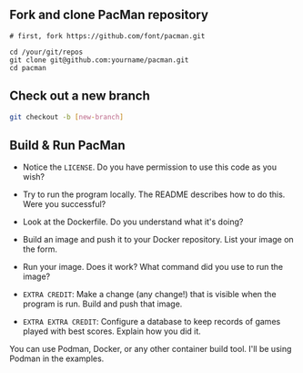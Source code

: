 ## Fork and clone PacMan repository

```
# first, fork https://github.com/font/pacman.git

cd /your/git/repos
git clone git@github.com:yourname/pacman.git
cd pacman
```

## Check out a new branch

```bash
git checkout -b [new-branch]
```

## Build & Run PacMan

* Notice the `LICENSE`. Do you have permission to use this code as you wish?
* Try to run the program locally. The README describes how to do this. Were you successful?
* Look at the Dockerfile. Do you understand what it's doing?
* Build an image and push it to your Docker repository. List your image on the form.
* Run your image. Does it work? What command did you use to run the image?

* `EXTRA CREDIT`: Make a change (any change!) that is visible when the program is run. Build and push that image.
* `EXTRA EXTRA CREDIT`: Configure a database to keep records of games played with best scores. Explain how you did it.

You can use Podman, Docker, or any other container build tool. I'll be using Podman in the examples.
